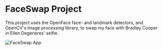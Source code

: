 # FaceSwap Project

This project uses the OpenFace face- and landmark detectors, and OpenCV's image processing library, to swap my face with
Bradley Cooper in Ellen Degeneres' selfie.

![FaceSwap App](faceswap_app.png)
